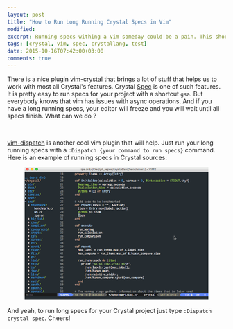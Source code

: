 ```yaml
---
layout: post
title: "How to Run Long Running Crystal Specs in Vim"
modified:
excerpt: Running specs withing a Vim someday could be a pain. This short post is about how to deal with long running Crystal specs in Vim.
tags: [crystal, vim, spec, crystallang, test]
date: 2015-10-16T07:42:00+03:00
comments: true
---
```


There is a nice plugin [vim-crystal](https://github.com/rhysd/vim-crystal) that brings a lot of stuff
that helps us to work with most all Crystal's features.
Crystal [Spec](http://crystal-lang.org/api/Spec.html) is one of such features. It is pretty easy
to run specs for your project with a shortcut
`gsa`. But everybody knows that vim has issues with async operations.
And if you have a long running specs, your editor will freeze and you will wait until all specs finish.
What can we do ?

<br>

[vim-dispatch](https://github.com/tpope/vim-dispatch) is another cool vim plugin that will help.
Just run your long running specs with a `:Dispatch {your command to run specs}` command.
Here is an example of running specs in Crystal sources:

<figure>
  <img src="/images/crystal-spec-dispatch.gif">
</figure>

And yeah, to run long specs for your Crystal project just type `:Dispatch crystal spec`. Cheers!
